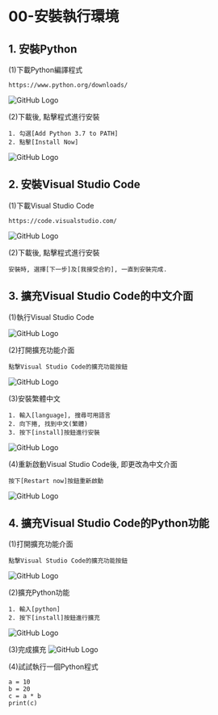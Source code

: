 # 00-安裝執行環境

## 1. 安裝Python

(1)下載Python編譯程式
```
https://www.python.org/downloads/
```

![GitHub Logo](/imgs/1-1.jpg)

(2)下載後, 點擊程式進行安裝
```
1. 勾選[Add Python 3.7 to PATH]
2. 點擊[Install Now]
```
![GitHub Logo](/imgs/1-2.jpg)



## 2. 安裝Visual Studio Code
(1)下載Visual Studio Code
```
https://code.visualstudio.com/
```

![GitHub Logo](/imgs/2-1.jpg)

(2)下載後, 點擊程式進行安裝
```
安裝時, 選擇[下一步]及[我接受合約], 一直到安裝完成.
```


## 3. 擴充Visual Studio Code的中文介面
(1)執行Visual Studio Code

![GitHub Logo](/imgs/3-1.jpg)

(2)打開擴充功能介面
```
點撃Visual Studio Code的擴充功能按鈕
```
![GitHub Logo](/imgs/3-2.jpg)

(3)安裝繁體中文
```
1. 輸入[language], 搜尋可用語言
2. 向下捲, 找到中文(繁體)
3. 按下[install]按鈕進行安裝
```
![GitHub Logo](/imgs/3-3.jpg)

(4)重新啟動Visual Studio Code後, 即更改為中文介面
```
按下[Restart now]按鈕重新啟動
```
![GitHub Logo](/imgs/3-4.jpg)



## 4. 擴充Visual Studio Code的Python功能
(1)打開擴充功能介面
```
點撃Visual Studio Code的擴充功能按鈕
```
![GitHub Logo](/imgs/4-1.jpg)

(2)擴充Python功能
```
1. 輸入[python]
2. 按下[install]按鈕進行擴充
```
![GitHub Logo](/imgs/4-2.jpg)

(3)完成擴充
![GitHub Logo](/imgs/4-3.jpg)

(4)試試執行一個Python程式
```
a = 10
b = 20
c = a * b
print(c)
```
